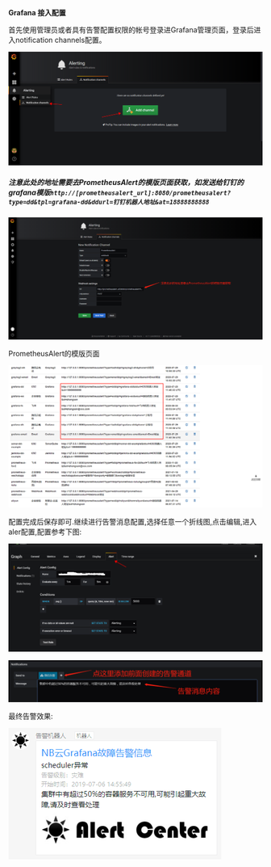  **Grafana 接入配置**

首先使用管理员或者具有告警配置权限的帐号登录进Grafana管理页面，登录后进入notification channels配置。

![grafana1](../addchannel.png)

##### 注意此处的地址需要去PrometheusAlert的模版页面获取，如发送给钉钉的grafana模版`http://[prometheusalert_url]:8080/prometheusalert?type=dd&tpl=grafana-dd&ddurl=钉钉机器人地址&at=18888888888`

![grafana2](../addchannel2.png)

PrometheusAlert的模版页面

![grafana4](../grafanaalert3.png)

配置完成后保存即可.继续进行告警消息配置,选择任意一个折线图,点击编辑,进入aler配置,配置参考下图:

![grafana3](../grafanaalert1.png)

![grafana4](../grafanaalert2.png)

最终告警效果:

![grafana5](../grafana.png)